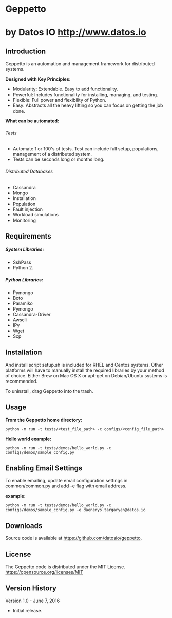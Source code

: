# Geppetto
by Datos IO
<http://www.datos.io>
==========

Introduction
------------
Geppetto is an automation and management framework for distributed systems. 

**Designed with Key Principles:**
* Modularity: Extendable. Easy to add functionality.
* Powerful: Includes functionality for installing, managing, and testing.
* Flexible: Full power and flexibility of Python.
* Easy: Abstracts all the heavy lifting so you can focus on getting the job done.

**What can be automated:**
###### Tests
* Automate 1 or 100's of tests. Test can include full setup, populations, management of a distributed system.
* Tests can be seconds long or months long.

###### Distributed Databases
* Cassandra
* Mongo
* Installation
* Population
* Fault injection
* Workload simulations
* Monitoring

Requirements
------------
##### System Libraries:
* SshPass
* Python 2.

##### Python Libraries: 
* Pymongo
* Boto
* Paramiko
* Pymongo
* Cassandra-Driver
* Awscli
* IPy
* Wget
* Scp

Installation
------------

And install script setup.sh is included for RHEL and Centos systems. Other platforms 
will have to manually install the required libraries by your method of choice. 
Either Brew on Mac OS X or apt-get on Debian/Ubuntu systems is recommended. 

To uninstall, drag Geppetto into the trash.

Usage
-----
**From the Geppetto home directory:**
```
python -m run -t tests/<test_file_path> -c configs/<config_file_path>
```

**Hello world example:**
```
python -m run -t tests/demos/hello_world.py -c configs/demos/sample_config.py
```

Enabling Email Settings
-----------------------
To enable emailing, update email configuration settings in common/common.py 
and add -e flag with email address.

**example:**
```
python -m run -t tests/demos/hello_world.py -c configs/demos/sample_config.py -e daenerys.targaryen@datos.io
```

Downloads
---------

Source code is available at <https://github.com/datosio/geppetto>.

License
-------

The Geppetto code is distributed under the MIT License. <https://opensource.org/licenses/MIT>


Version History
---------------

Version 1.0 - June 7, 2016

* Initial release.